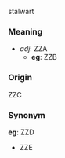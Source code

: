 stalwart
### Meaning
+ _adj_: ZZA
    + __eg__: ZZB

### Origin

ZZC

### Synonym

__eg__: ZZD

+ ZZE


